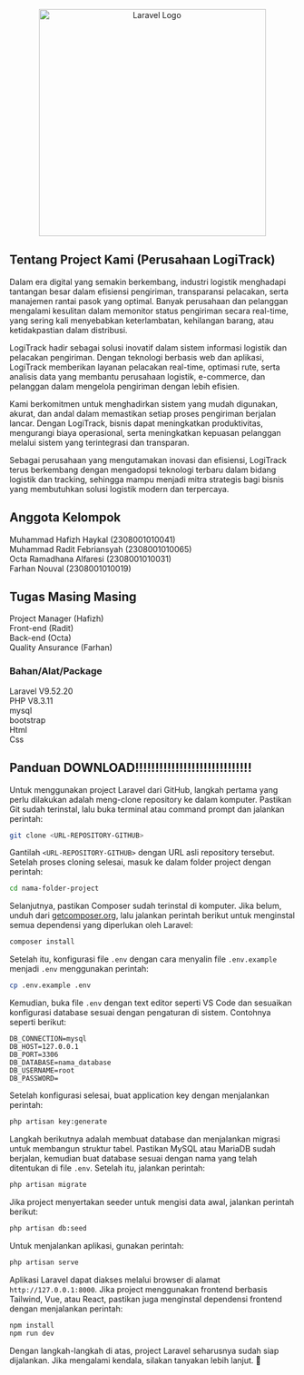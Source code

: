 <p align="center"><a href="https://laravel.com" target="_blank"><img src="https://github.com/user-attachments/assets/c245cc3a-283b-4ca8-8a3f-6ab7db111526" width="400" alt="Laravel Logo"></a></p>


## Tentang Project Kami (Perusahaan LogiTrack)

Dalam era digital yang semakin berkembang, industri logistik menghadapi tantangan besar dalam efisiensi pengiriman, transparansi pelacakan, serta manajemen rantai pasok yang optimal. Banyak perusahaan dan pelanggan mengalami kesulitan dalam memonitor status pengiriman secara real-time, yang sering kali menyebabkan keterlambatan, kehilangan barang, atau ketidakpastian dalam distribusi.

LogiTrack hadir sebagai solusi inovatif dalam sistem informasi logistik dan pelacakan pengiriman. Dengan teknologi berbasis web dan aplikasi, LogiTrack memberikan layanan pelacakan real-time, optimasi rute, serta analisis data yang membantu perusahaan logistik, e-commerce, dan pelanggan dalam mengelola pengiriman dengan lebih efisien.

Kami berkomitmen untuk menghadirkan sistem yang mudah digunakan, akurat, dan andal dalam memastikan setiap proses pengiriman berjalan lancar. Dengan LogiTrack, bisnis dapat meningkatkan produktivitas, mengurangi biaya operasional, serta meningkatkan kepuasan pelanggan melalui sistem yang terintegrasi dan transparan.

Sebagai perusahaan yang mengutamakan inovasi dan efisiensi, LogiTrack terus berkembang dengan mengadopsi teknologi terbaru dalam bidang logistik dan tracking, sehingga mampu menjadi mitra strategis bagi bisnis yang membutuhkan solusi logistik modern dan terpercaya.

## Anggota Kelompok

Muhammad Hafizh Haykal (2308001010041) <br>
Muhammad Radit Febriansyah (2308001010065) <br>
Octa Ramadhana Alfaresi (2308001010031) <br>
Farhan Nouval (2308001010019) <br>

## Tugas Masing Masing

Project Manager (Hafizh) <br>
Front-end (Radit) <br>
Back-end (Octa) <br>
Quality Ansurance (Farhan) <br>

### Bahan/Alat/Package

Laravel V9.52.20<br>
PHP V8.3.11 <br>
mysql <br>
bootstrap <br>
Html <br>
Css <br>

## Panduan DOWNLOAD!!!!!!!!!!!!!!!!!!!!!!!!!!!!!
Untuk menggunakan project Laravel dari GitHub, langkah pertama yang perlu dilakukan adalah meng-clone repository ke dalam komputer. Pastikan Git sudah terinstal, lalu buka terminal atau command prompt dan jalankan perintah:  

```bash
git clone <URL-REPOSITORY-GITHUB>
```

Gantilah `<URL-REPOSITORY-GITHUB>` dengan URL asli repository tersebut. Setelah proses cloning selesai, masuk ke dalam folder project dengan perintah:  

```bash
cd nama-folder-project
```

Selanjutnya, pastikan Composer sudah terinstal di komputer. Jika belum, unduh dari [getcomposer.org](https://getcomposer.org/), lalu jalankan perintah berikut untuk menginstal semua dependensi yang diperlukan oleh Laravel:  

```bash
composer install
```

Setelah itu, konfigurasi file `.env` dengan cara menyalin file `.env.example` menjadi `.env` menggunakan perintah:  

```bash
cp .env.example .env
```

Kemudian, buka file `.env` dengan text editor seperti VS Code dan sesuaikan konfigurasi database sesuai dengan pengaturan di sistem. Contohnya seperti berikut:  

```env
DB_CONNECTION=mysql
DB_HOST=127.0.0.1
DB_PORT=3306
DB_DATABASE=nama_database
DB_USERNAME=root
DB_PASSWORD=
```

Setelah konfigurasi selesai, buat application key dengan menjalankan perintah:  

```bash
php artisan key:generate
```

Langkah berikutnya adalah membuat database dan menjalankan migrasi untuk membangun struktur tabel. Pastikan MySQL atau MariaDB sudah berjalan, kemudian buat database sesuai dengan nama yang telah ditentukan di file `.env`. Setelah itu, jalankan perintah:  

```bash
php artisan migrate
```

Jika project menyertakan seeder untuk mengisi data awal, jalankan perintah berikut:  

```bash
php artisan db:seed
```

Untuk menjalankan aplikasi, gunakan perintah:  

```bash
php artisan serve
```

Aplikasi Laravel dapat diakses melalui browser di alamat `http://127.0.0.1:8000`. Jika project menggunakan frontend berbasis Tailwind, Vue, atau React, pastikan juga menginstal dependensi frontend dengan menjalankan perintah:  

```bash
npm install
npm run dev
```

Dengan langkah-langkah di atas, project Laravel seharusnya sudah siap dijalankan. Jika mengalami kendala, silakan tanyakan lebih lanjut. 🚀
